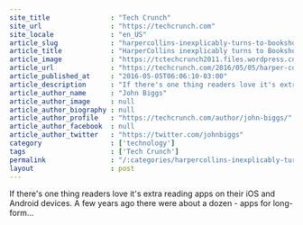 ```yaml
---
site_title               : "Tech Crunch"
site_url                 : "https://techcrunch.com"
site_locale              : "en_US"
article_slug             : "harpercollins-inexplicably-turns-to-bookshout-to-offer-ebook-downloads"
article_title            : "HarperCollins inexplicably turns to Bookshout to offer ebook downloads"
article_image            : "https://tctechcrunch2011.files.wordpress.com/2016/05/screen-shot-2016-05-05-at-8-32-28-am.png?w=764&h=400&crop=1"
article_url              : "https://techcrunch.com/2016/05/05/harper-collins-inexplicably-turns-to-bookshout-to-offer-ebook-downloads/"
article_published_at     : "2016-05-05T06:06:10-03:00"
article_description      : "If there's one thing readers love it's extra reading apps on their iOS and Android devices. A few years ago there were about a dozen - apps for long-form..."
article_author_name      : "John Biggs"
article_author_image     : null
article_author_biography : null
article_author_profile   : "https://techcrunch.com/author/john-biggs/"
article_author_facebook  : null
article_author_twitter   : "https://twitter.com/johnbiggs"
category                 : ['technology']
tags                     : ['Tech Crunch']
permalink                : "/:categories/harpercollins-inexplicably-turns-to-bookshout-to-offer-ebook-downloads/"
layout                   : post
---
```


If there's one thing readers love it's extra reading apps on their iOS and Android devices. A few years ago there were about a dozen - apps for long-form...

